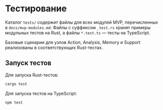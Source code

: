 # Тестирование

Каталог `tests/` содержит файлы для всех модулей MVP, перечисленных в `docs/mvp-modules.md`. Файлы с суффиксом `_test.rs` хранят примеры модульных тестов на Rust, а файлы `*.test.ts` — тесты на TypeScript.

Базовые сценарии для узлов Action, Analysis, Memory и Support реализованы в соответствующих Rust-тестах.

## Запуск тестов

Для запуска Rust-тестов:

```bash
cargo test
```

Для запуска тестов на TypeScript:

```bash
npm test
```
